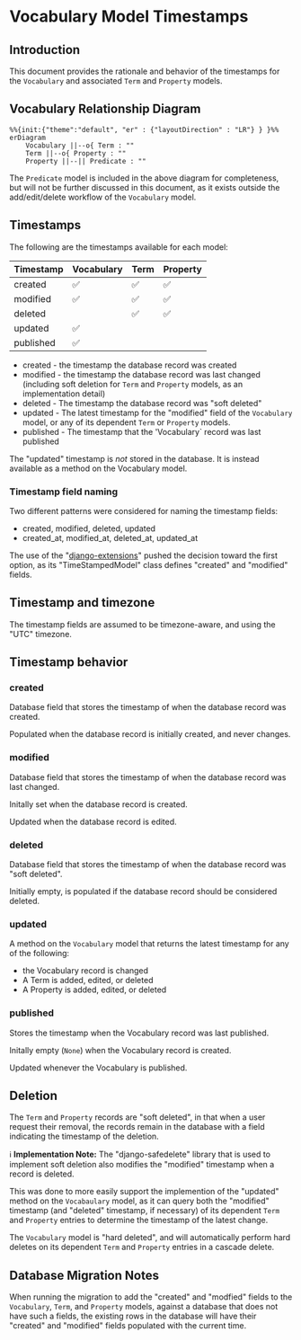 # Vocabulary Model Timestamps

## Introduction

This document provides the rationale and behavior of the timestamps for the
`Vocabulary` and associated `Term` and `Property` models.

## Vocabulary Relationship Diagram

```mermaid
%%{init:{"theme":"default", "er" : {"layoutDirection" : "LR"} } }%%
erDiagram
    Vocabulary ||--o{ Term : ""
    Term ||--o{ Property : ""
    Property ||--|| Predicate : ""
```

The `Predicate` model is included in the above diagram for completeness, but
will not be further discussed in this document, as it exists outside the
add/edit/delete workflow of the `Vocabulary` model.

## Timestamps

The following are the timestamps available for each model:

| Timestamp | Vocabulary | Term | Property |
| --------- | ---------- | ---- | -------- |
| created   | ✅         | ✅   | ✅       |
| modified  | ✅         | ✅   | ✅       |
| deleted   |            | ✅   | ✅       |
| updated   | ✅         |      |          |
| published | ✅         |      |          |

* created - the timestamp the database record was created
* modified - the timestamp the database record was last changed (including
  soft deletion for `Term` and `Property` models, as an implementation detail)
* deleted - The timestamp the database record was "soft deleted"
* updated - The latest timestamp for the "modified" field of the `Vocabulary`
  model, or any of its dependent `Term` or `Property` models.
* published - The timestamp that the 'Vocabulary` record was last published

The "updated" timestamp is *not* stored in the database. It is instead available
as a method on the Vocabulary model.

### Timestamp field naming

Two different patterns were considered for naming the timestamp fields:

* created, modified, deleted, updated
* created_at, modified_at, deleted_at, updated_at

The use of the "[django-extensions][django-extensions]" pushed the decision
toward the first option, as its "TimeStampedModel" class defines "created" and
"modified" fields.

## Timestamp and timezone

The timestamp fields are assumed to be timezone-aware, and using the "UTC"
timezone.

## Timestamp behavior

### created

Database field that stores the timestamp of when the database record was
created.

Populated when the database record is initially created, and never changes.

### modified

Database field that stores the timestamp of when the database record was last
changed.

Initally set when the database record is created.

Updated when the database record is edited.

### deleted

Database field that stores the timestamp of when the database record was
"soft deleted".

Initially empty, is populated if the database record should be considered
deleted.

### updated

A method on the `Vocabulary` model that returns the latest timestamp for any of
the following:

* the Vocabulary record is changed
* A Term is added, edited, or deleted
* A Property is added, edited, or deleted

### published

Stores the timestamp when the Vocabulary record was last published.

Initally empty (`None`) when the Vocabulary record is created.

Updated whenever the Vocabulary is published.

## Deletion

The `Term` and `Property` records are "soft deleted", in that when a user
request their removal, the records remain in the database with a field
indicating the timestamp of the deletion.

ℹ️ **Implementation Note:** The "django-safedelete" library that is used to
implement soft deletion also modifies the "modified" timestamp when a record
is deleted.

This was done to more easily support the implemention of the "updated" method
on the `Vocabaulary` model, as it can query both the "modified" timestamp (and
"deleted" timestamp, if necessary) of its dependent `Term` and `Property`
entries to determine the timestamp of the latest change.

The `Vocabulary` model is "hard deleted", and will automatically perform hard
deletes on its dependent `Term` and `Property` entries in a cascade delete.

## Database Migration Notes

When running the migration to add the "created" and "modfied" fields to the
`Vocabulary`, `Term`, and `Property` models, against a database that does not
have such a fields, the existing rows in the database will have their
 "created" and "modified" fields populated with the current time.

[django-extensions]: https://django-extensions.readthedocs.io/en/latest/model_extensions.html
